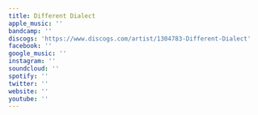 ```yaml
---
title: Different Dialect
apple_music: ''
bandcamp: ''
discogs: 'https://www.discogs.com/artist/1304783-Different-Dialect'
facebook: ''
google_music: ''
instagram: ''
soundcloud: ''
spotify: ''
twitter: ''
website: ''
youtube: ''
---
```

